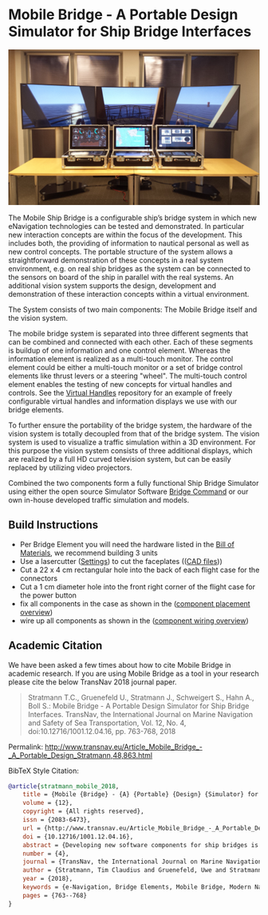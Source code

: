 # Mobile Bridge - A Portable Design Simulator for Ship Bridge Interfaces

![Mobile Bridge](images/MobileBridge.jpg "Photo of Mobile Bridge set up as Ship Bridge Simulator")

The Mobile Ship Bridge is a configurable ship’s bridge system in which new eNavigation technologies can be tested and demonstrated. In particular new interaction concepts are within the focus of the development. This includes both, the providing of information to nautical personal as well as new control concepts.
The portable structure of the system allows a straightforward demonstration of these concepts in a real system environment, e.g. on real ship bridges as the system can be connected to the sensors on board of the ship in parallel with the real systems. An additional vision system supports the design, development and demonstration of these interaction concepts within a virtual environment.

The System consists of two main components: The Mobile Bridge itself and the vision system.
 
The mobile bridge system is separated into three different segments that can be combined and connected with each other. Each of these segments is buildup of one information and one control element. Whereas the information element is realized as a multi-touch monitor. The control element could be either a multi-touch monitor or a set of bridge control elements like thrust levers or a steering "wheel". The multi-touch control element enables the testing of new concepts for virtual handles and controls. See the [Virtual Handles](https://github.com/tcstratmann/VirtualHandles) repository for an example of freely configurable virtual handles and information displays we use with our bridge elements.

To further ensure the portability of the bridge system, the hardware of the vision system is totally decoupled from that of the bridge system. 
The vision system is used to visualize a traffic simulation within a 3D environment. For this purpose the vision system consists of three additional displays, which are realized by a full HD curved television system, but can be easily replaced by utilizing video projectors.

Combined the two components form a fully functional Ship Bridge Simulator using either the open source Simulator Software [Bridge Command](https://bridgecommand.co.uk/) or our own in-house developed traffic simulation and models.

## Build Instructions

- Per Bridge Element you will need the hardware listed in the [Bill of Materials](BOM.md), we recommend building 3 units
- Use a lasercutter ([Settings](LasercutterConfig.md)) to cut the faceplates (([CAD files](CAD/)))
- Cut a 22 x 4 cm rectangular hole into the back of each flight case for the connectors
- Cut a 1 cm diameter hole into the front right corner of the flight case for the power button
- fix all components in the case as shown in the ([component placement overview](blueprints/placement.pdf))
- wire up all components as shown in the ([component wiring overview](blueprints/wiring.pdf))

## Academic Citation

We have been asked a few times about how to cite Mobile Bridge in academic research. If you are using Mobile Bridge as a tool in your research please cite the below TransNav 2018 journal paper.

> Stratmann T.C., Gruenefeld U., Stratmann J., Schweigert S., Hahn A., Boll S.: Mobile Bridge - A Portable Design Simulator for Ship Bridge Interfaces. TransNav, the International Journal on Marine Navigation and Safety of Sea Transportation, Vol. 12, No. 4, doi:10.12716/1001.12.04.16, pp. 763-768, 2018

Permalink: http://www.transnav.eu/Article_Mobile_Bridge_-_A_Portable_Design_Stratmann,48,863.html

BibTeX Style Citation:
```bibtex
@article{stratmann_mobile_2018,
	title = {Mobile {Bridge} - {A} {Portable} {Design} {Simulator} for {Ship} {Bridge} {Interfaces}},
	volume = {12},
	copyright = {All rights reserved},
	issn = {2083-6473},
	url = {http://www.transnav.eu/Article_Mobile_Bridge_-_A_Portable_Design_Stratmann,48,863.html},
	doi = {10.12716/1001.12.04.16},
	abstract = {Developing new software components for ship bridges is challenging. Mostly due to high costs of testing these components in realistic environments. To reduce these costs the development process is divided into different stages. Whereas, the final test on a real ship bridge is the last step in this process. However, by dividing the development process into different stages new components have to be adapted to each stage individually. To improve the process we propose a mobile ship bridge system to fully support the development process from lab studies to tests in realistic environments. Our system allows developing new software components in the lab and setting it up on a ship bridge without interfering with the vessel's navigational systems. Therefore it is linked to a NaviBox to get necessary information such as GPS, AIS, compass, and radar information. Our system is embedded in LABSKAUS, a test bed for the safety assessment of new e-Navigation systems.},
	number = {4},
	journal = {TransNav, the International Journal on Marine Navigation and Safety of Sea Transportation},
	author = {Stratmann, Tim Claudius and Gruenefeld, Uwe and Stratmann, Julia and Schweigert, Sören and Hahn, Axel and Boll, Susanne},
	year = {2018},
	keywords = {e-Navigation, Bridge Elements, Mobile Bridge, Modern Navigational Bridge, NaviBox, Navigational Bridge, Portable Design Simulator, Ship Bridge Interfaces},
	pages = {763--768}
}
```
